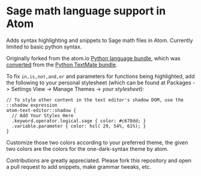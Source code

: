 # Sage math language support in Atom
Adds syntax highlighting and snippets to Sage math files in Atom. Currently limited to basic python syntax.

Originally forked from the atom.io [Python language bundle](https://github.com/atom/language-python), which was [converted](http://atom.io/docs/latest/converting-a-text-mate-bundle)
from the [Python TextMate bundle](https://github.com/textmate/python.tmbundle).

To fix `in,is,not,and,or` and parameters for functions being highlighted, add the following to your personal stylesheet (which can be found at Packages -> Settings View -> Manage Themes -> _your stylesheet_):
```
// To style other content in the text editor's shadow DOM, use the ::shadow expression
atom-text-editor::shadow {
  // Add Your Styles Here
  .keyword.operator.logical.sage { color: #c678dd; }
  .variable.parameter { color: hsl( 29, 54%, 61%); }
}
```
Customize those two colors according to your preferred theme, the given two colors are the colors for the one-dark-syntax theme by atom.

Contributions are greatly appreciated. Please fork this repository and open a
pull request to add snippets, make grammar tweaks, etc.
